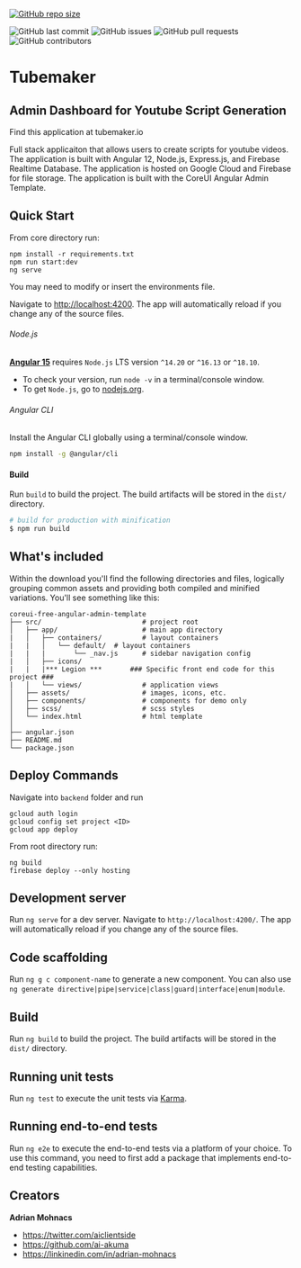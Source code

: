 [![GitHub repo size](https://img.shields.io/github/repo-size/ai-akuma/FreeAdminGptWebApp)](https://github.com/ai-akuma/FreeAdminGptWebApp)

![GitHub last commit](https://img.shields.io/github/last-commit/ai-akuma/FreeAdminGptWebApp)
![GitHub issues](https://img.shields.io/github/issues/ai-akuma/FreeAdminGptWebApp)
![GitHub pull requests](https://img.shields.io/github/issues-pr/ai-akuma/FreeAdminGptWebApp)
![GitHub contributors](https://img.shields.io/github/contributors/ai-akuma/FreeAdminGptWebApp)



# Tubemaker

## Admin Dashboard for Youtube Script Generation

Find this application at tubemaker.io

Full stack applicaiton that allows users to create scripts for youtube videos. The application is built with Angular 12, Node.js, Express.js, and Firebase Realtime Database. The application is hosted on Google Cloud and Firebase for file storage. The application is built with the CoreUI Angular Admin Template.

## Quick Start

From core directory run:
```
npm install -r requirements.txt
npm run start:dev
ng serve
```
You may need to modify or insert the environments file.

Navigate to [http://localhost:4200](http://localhost:4200). The app will automatically reload if you change any of the source files.


###### Node.js
[**Angular 15**](https://angular.io/guide/what-is-angular) requires `Node.js` LTS version `^14.20` or `^16.13` or `^18.10`.

- To check your version, run `node -v` in a terminal/console window.
- To get `Node.js`, go to [nodejs.org](https://nodejs.org/).

###### Angular CLI
Install the Angular CLI globally using a terminal/console window.
```bash
npm install -g @angular/cli
```


#### Build

Run `build` to build the project. The build artifacts will be stored in the `dist/` directory.

```bash
# build for production with minification
$ npm run build
```
## What's included

Within the download you'll find the following directories and files, logically grouping common assets and providing both compiled and minified variations. You'll see something like this:

```
coreui-free-angular-admin-template
├── src/                         # project root
│   ├── app/                     # main app directory
|   │   ├── containers/          # layout containers
|   |   │   └── default/  # layout containers
|   |   |       └── _nav.js      # sidebar navigation config
|   │   ├── icons/ 
|   |   |*** Legion ***       ### Specific front end code for this project ###
|   │   └── views/               # application views
│   ├── assets/                  # images, icons, etc.
│   ├── components/              # components for demo only
│   ├── scss/                    # scss styles
│   └── index.html               # html template
│
├── angular.json
├── README.md
└── package.json
```

## Deploy Commands
Navigate into `backend` folder and run
```
gcloud auth login
gcloud config set project <ID>
gcloud app deploy
```

From root directory run:
```
ng build 
firebase deploy --only hosting
```

## Development server

Run `ng serve` for a dev server. Navigate to `http://localhost:4200/`. The app will automatically reload if you change any of the source files.

## Code scaffolding

Run `ng g c component-name` to generate a new component. You can also use `ng generate directive|pipe|service|class|guard|interface|enum|module`.

## Build

Run `ng build` to build the project. The build artifacts will be stored in the `dist/` directory.

## Running unit tests

Run `ng test` to execute the unit tests via [Karma](https://karma-runner.github.io).

## Running end-to-end tests

Run `ng e2e` to execute the end-to-end tests via a platform of your choice. To use this command, you need to first add a package that implements end-to-end testing capabilities.


## Creators

**Adrian Mohnacs**
* <https://twitter.com/aiclientside>
* <https://github.com/ai-akuma>
* <https://linkinedin.com/in/adrian-mohnacs>
